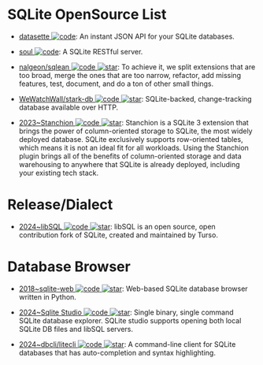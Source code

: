 # SQLite OpenSource List

- [datasette ![code](https://ng-tech.icu/assets/code.svg)](https://github.com/simonw/datasette): An instant JSON API for your SQLite databases.

- [soul ![code](https://ng-tech.icu/assets/code.svg)](https://github.com/thevahidal/soul): A SQLite RESTful server.

- [nalgeon/sqlean ![code](https://ng-tech.icu/assets/code.svg) ![star](https://img.shields.io/github/stars/nalgeon/sqlean)](https://github.com/nalgeon/sqlean): To achieve it, we split extensions that are too broad, merge the ones that are too narrow, refactor, add missing features, test, document, and do a ton of other small things.

- [WeWatchWall/stark-db ![code](https://ng-tech.icu/assets/code.svg) ![star](https://img.shields.io/github/stars/WeWatchWall/stark-db)](https://github.com/WeWatchWall/stark-db): SQLite-backed, change-tracking database available over HTTP.

- [2023~Stanchion ![code](https://ng-tech.icu/assets/code.svg) ![star](https://img.shields.io/github/stars/dgllghr/stanchion)](https://github.com/dgllghr/stanchion): Stanchion is a SQLite 3 extension that brings the power of column-oriented storage to SQLite, the most widely deployed database. SQLite exclusively supports row-oriented tables, which means it is not an ideal fit for all workloads. Using the Stanchion plugin brings all of the benefits of column-oriented storage and data warehousing to anywhere that SQLite is already deployed, including your existing tech stack.

# Release/Dialect

- [2024~libSQL ![code](https://ng-tech.icu/assets/code.svg) ![star](https://img.shields.io/github/stars/tursodatabase/libsql)](https://github.com/tursodatabase/libsql): libSQL is an open source, open contribution fork of SQLite, created and maintained by Turso.

# Database Browser

- [2018~sqlite-web ![code](https://ng-tech.icu/assets/code.svg) ![star](https://img.shields.io/github/stars/coleifer/sqlite-web)](https://github.com/coleifer/sqlite-web): Web-based SQLite database browser written in Python.

- [2024~Sqlite Studio ![code](https://ng-tech.icu/assets/code.svg) ![star](https://img.shields.io/github/stars/frectonz/sqlite-studio)](https://github.com/frectonz/sqlite-studio): Single binary, single command SQLite database explorer. SQLite studio supports opening both local SQLite DB files and libSQL servers.

- [2024~dbcli/litecli ![code](https://ng-tech.icu/assets/code.svg) ![star](https://img.shields.io/github/stars/dbcli/litecli)](https://github.com/dbcli/litecli): A command-line client for SQLite databases that has auto-completion and syntax highlighting.
